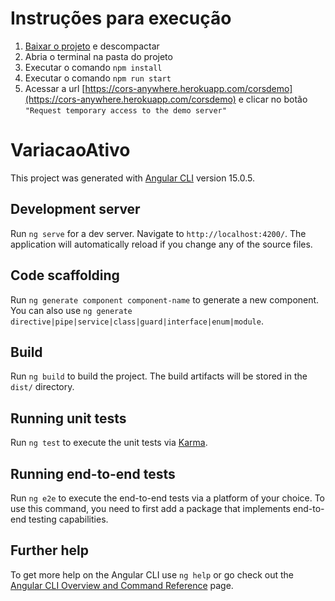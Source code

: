 # Instruções para execução

1. [Baixar o projeto](https://github.com/jonatasgev/variacao-ativo/archive/refs/heads/main.zip) e descompactar
2. Abria o terminal na pasta do projeto
3. Executar o comando `npm install`
4. Executar o comando `npm run start`
5. Acessar a url [https://cors-anywhere.herokuapp.com/corsdemo](https://cors-anywhere.herokuapp.com/corsdemo) e clicar no botão `"Request temporary access to the demo server"`

# VariacaoAtivo

This project was generated with [Angular CLI](https://github.com/angular/angular-cli) version 15.0.5.

## Development server

Run `ng serve` for a dev server. Navigate to `http://localhost:4200/`. The application will automatically reload if you change any of the source files.

## Code scaffolding

Run `ng generate component component-name` to generate a new component. You can also use `ng generate directive|pipe|service|class|guard|interface|enum|module`.

## Build

Run `ng build` to build the project. The build artifacts will be stored in the `dist/` directory.

## Running unit tests

Run `ng test` to execute the unit tests via [Karma](https://karma-runner.github.io).

## Running end-to-end tests

Run `ng e2e` to execute the end-to-end tests via a platform of your choice. To use this command, you need to first add a package that implements end-to-end testing capabilities.

## Further help

To get more help on the Angular CLI use `ng help` or go check out the [Angular CLI Overview and Command Reference](https://angular.io/cli) page.

